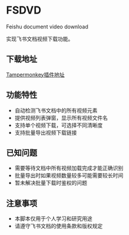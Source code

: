# FSDVD
Feishu document video download

实现飞书文档视频下载功能。

## 下载地址
[Tampermonkey插件地址](https://greasyfork.org/zh-CN/scripts/533566-fsdvd-%E9%A3%9E%E4%B9%A6%E6%96%87%E6%A1%A3%E8%A7%86%E9%A2%91%E4%B8%8B%E8%BD%BD)

## 功能特性
- 自动检测飞书文档中的所有视频元素
- 提供视频列表弹窗，显示所有视频文件名
- 支持单个视频下载，可选择不同清晰度
- 支持批量导出视频下载链接

## 已知问题
- 需要等待文档中所有视频加载完成才能正确识别
- 批量导出时如果视频数量较多可能需要较长时间
- 暂未解决批量下载时鉴权的问题

## 注意事项
- 本脚本仅用于个人学习和研究用途
- 请遵守飞书文档的使用条款和版权规定